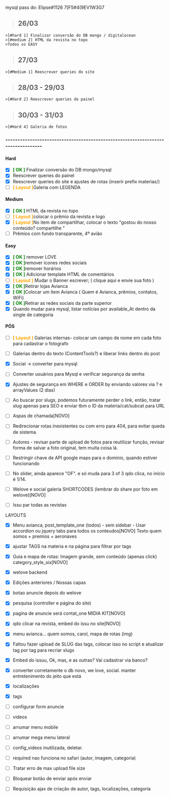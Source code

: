mysql pass do: Elipse#1126
7[F5#4(9EV1W3G7
>## 26/03

    >[#hard 1] Finalizar conversão do DB mongo / digitalocean
    >[#medium 2] HTML da revista no topo
    >Todos os EASY

>## 27/03
    >[#Medium 1] Reescrever queries do site
    
>## 28/03 - 29/03 
    >[#Hard 2] Reescrever queries do painel

>## 30/03 - 31/03
    >[#Hard 4] Galeria de fotos
    
### --------------------------------------------------------------------------------

#### Hard
-[x] <span style="color: green; font-weight: bold">[ OK ]</span> Finalizar conversão do DB mongo/mysql
-[x] Reescrever queries do painel
-[x] Reescrever queries do site e ajustes de rotas (inserir prefix materias/)
-[ ] <span style="color: orange; font-weight: bold">[ Layout ]</span>Galeria com LEGENDA

#### Medium
-[x] <span style="color: green; font-weight: bold">[ OK ]</span> HTML da revista no topo
-[ ] <span style="color: orange; font-weight: bold">[ Layout ]</span>colocar o prêmio da revista e logo 
-[x] <span style="color: orange; font-weight: bold">[ Layout ]</span>No item de compartilhar, colocar o texto "gostou do nosso conteúdo? compartilhe "
-[ ] Prêmios com fundo transparente, 4º avião

#### Easy
-[x] <span style="color: green; font-weight: bold">[ OK ]</span> remover LOVE 
-[x] <span style="color: green; font-weight: bold">[ OK ]</span>remover icones redes sociais 
-[x] <span style="color: green; font-weight: bold">[ OK ]</span>remover horários 
-[x] <span style="color: green; font-weight: bold">[ OK ]</span> Adicionar template HTML de comentários
-[ ] <span style="color: orange; font-weight: bold">[ Layout ]</span> Mudar o Banner escrever; ( clique aqui e envie sua foto )
-[x] <span style="color: green; font-weight: bold">[ OK ]</span>Retirar lojas Avianca 
-[x] <span style="color: green; font-weight: bold">[ OK ]</span>Colocar um item Avianca ( Quem é Avianca, prêmios, contatos, WiFi)
-[x] <span style="color: green; font-weight: bold">[ OK ]</span>Retirar as redes sociais da parte superior
-[x] Quando mudar para mysql, listar notícias por available_At dentro da single de categoria
 
 #### PÓS
-[ ] <span style="color: orange; font-weight: bold">[ Layout ]</span> Galerias internas- colocar um campo de nome em cada foto para cadastrar o fotografo
-[ ] Galerias dentro do texto (ContentTools?) e liberar links dentro do post
-[x] Social  -> converter para mysql
-[ ] Converter usuários para Mysql e verificar segurança da senha
-[x] Ajustes de segurança em WHERE e ORDER by enviando valores via ? e arrayValues (2 dias)
-[ ] Ao buscar por slugs, podemos futuramente perder o link, então, tratar slug apenas para SEO e enviar tbm o ID da materia/cat/subcat para URL
-[ ] Aspas de chamada[NOVO]
-[ ] Redirecionar rotas inexistentes ou com erro para 404, para evitar queda de sistema.
-[ ] Autores - revisar parte de upload de fotos para reutilizar função, revisar forma de salvar a foto original, tem muita coisa lá.

-[ ] Restringir chave de API google maps para o dominio, quando estiver funcionando
-[ ] No slider, ainda aparece "OF". e só muda para 3 of 3 qdo clica, no início é 1/14.
-[ ] Welove e social galeria SHORTCODES (lembrar do share por foto em welove)[NOVO]
-[ ] Issu par todas as revistas

LAYOUTS
-[x] Menu avianca, post_template_one (todos) - sem sidebar - Usar accordion ou jquery tabs para todos os conteudos[NOVO] Texto quem somos + premios + aeronaves
-[x] ajustar TAGS na materia e na página para filtrar por tags 
-[x] Guia e mapa de rotas: Imagem grande, sem conteúdo (apenas click) category_style_six[NOVO]
-[x] welove backend
-[x] Edições anteriores / Nossas capas 
-[x] botao anuncie depois do welove
-[x] pesquisa (controller e página do site)
-[x] pagina de anuncie será contat_one MIDIA KIT[NOVO]
-[x] qdo clicar na revista, embed do issu no site[NOVO]
-[x] menu avianca... quem somos, carol, mapa de rotas (img)
-[x] Faltou fazer upload de SLUG das tags, colocar isso no script e atualizar tag por tag para recriar slugs
-[x] Embed do issuu, Ok, mas, e as outras? Vai cadastrar via banco?
-[x] converter corretamente o db novo, we love, social. manter entretenimento do jeito que está

-[x] localizações
-[x] tags
-[ ] configurar form anuncie
-[ ] videos
-[ ] arrumar menu mobile
-[ ] arrumar mega menu lateral
-[ ] config_videos inutilizada, deletar.
-[ ] required nao funciona no safari (autor, imagem, categoria)
-[ ] Tratar erro de max upload file size
-[ ] Bloquear botão de enviar após enviar
-[ ] Requisição ajax de criação de autor, tags, localizações, categoria